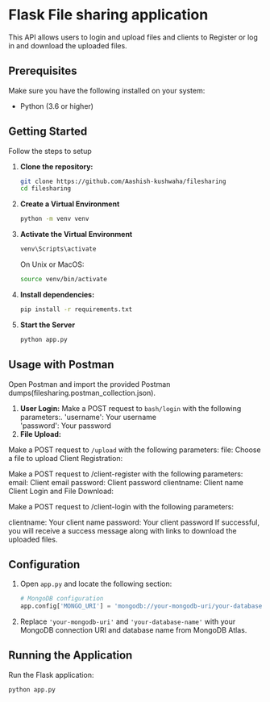 # Flask File sharing application

This API allows users to login and upload files and clients to Register or log in and download the uploaded files.

## Prerequisites

Make sure you have the following installed on your system:

- Python (3.6 or higher)

## Getting Started
Follow the steps to setup

1. **Clone the repository:**

    ```bash
    git clone https://github.com/Aashish-kushwaha/filesharing
    cd filesharing
    ```
2. **Create a Virtual Environment**
    ```bash
    python -m venv venv
    ```
3. **Activate the Virtual Environment**
    ```bash
    venv\Scripts\activate
    ```
    On Unix or MacOS:

    ```bash
    source venv/bin/activate
    ```
4. **Install dependencies:**

    ```bash
    pip install -r requirements.txt
    ```
5. **Start the Server**
    ```bash
    python app.py
    ```

## Usage with Postman
Open Postman and import the provided Postman dumps(filesharing.postman_collection.json).

1. **User Login:**
Make a POST request to ```bash/login``` with the following parameters:.
'username': Your username\
'password': Your password 
2. **File Upload:**

Make a POST request to ```/upload``` with the following parameters:
file: Choose a file to upload
Client Registration:

Make a POST request to /client-register with the following parameters:
email: Client email
password: Client password
clientname: Client name
Client Login and File Download:

Make a POST request to /client-login with the following parameters:

clientname: Your client name
password: Your client password
If successful, you will receive a success message along with links to download the uploaded files.

    
    

## Configuration

1. Open `app.py` and locate the following section:

    ```python
    # MongoDB configuration
    app.config['MONGO_URI'] = 'mongodb://your-mongodb-uri/your-database-name'
    ```

2. Replace `'your-mongodb-uri'` and `'your-database-name'` with your MongoDB connection URI and database name from MongoDB Atlas.

## Running the Application

Run the Flask application:

```bash
python app.py
